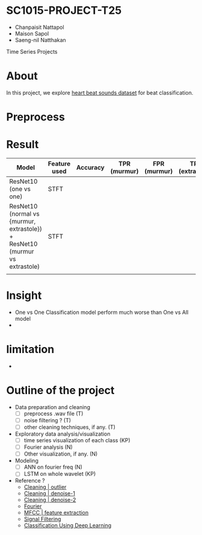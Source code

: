 # SC1015-PROJECT-T25
- Chanpaisit Nattapol
- Maison Sapol
- Saeng-nil Natthakan

Time Series Projects

# About
In this project, we explore [heart beat sounds dataset](https://www.kaggle.com/datasets/kinguistics/heartbeat-sounds) for beat classification.

# Preprocess

# Result
| Model | Feature used | Accuracy | TPR (murmur) | FPR (murmur) | TPR (extrastole) | FPR (extrastole) |
| - | - | - | - | - | - | - |
| ResNet10 (one vs one) | STFT | | | | | |
| ResNet10 (normal vs {murmur, extrastole}) <br/>+<br/> ResNet10 (murmur vs extrastole) | STFT | | | | | |
| | | | | | | |
# Insight
- One vs One Classification model perform much worse than One vs All model
- 

# limitation
- 

# Outline of the project
- Data preparation and cleaning 
    - [ ] preprocess .wav file (T)
    - [ ] noise filtering ? (T)
    - [ ] other cleaning techniques, if any. (T)
- Exploratory data analysis/visualization 
    - [ ] time series visualization of each class (KP)
    - [ ] Fourier analysis (N)
    - [ ] Other visualization, if any. (N)
- Modeling
    - [ ] ANN on fourier freq (N)
    - [ ] LSTM on whole wavelet (KP)
    
- Reference ? 
    - [Cleaning | outlier](https://pro.arcgis.com/en/pro-app/latest/tool-reference/space-time-pattern-mining/understanding-outliers-in-time-series-analysis.htm)
    - [Cleaning | denoise-1](https://www.kaggle.com/code/residentmario/denoising-algorithms/notebook) 
    - [Cleaning | denoise-2](https://github.com/ebrahimpichka/LSM-denoise)
    - [Fourier](https://citeseerx.ist.psu.edu/viewdoc/download?doi=10.1.1.66.6950&rep=rep1&type=pdf)
    - [MFCC | feature extraction](https://www.kaggle.com/code/gopidurgaprasad/mfcc-feature-extraction-from-audio/notebook)
    - [Signal Filtering](https://swharden.com/blog/2020-09-23-signal-filtering-in-python/)
    - [Classification Using Deep Learning](https://www.mdpi.com/1424-8220/19/21/4819)
